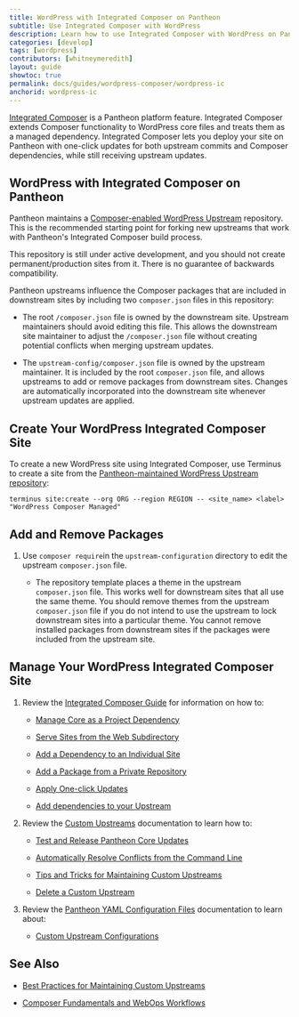 ```yaml
---
title: WordPress with Integrated Composer on Pantheon
subtitle: Use Integrated Composer with WordPress 
description: Learn how to use Integrated Composer with WordPress on Pantheon.
categories: [develop]
tags: [wordpress]
contributors: [whitneymeredith]
layout: guide
showtoc: true
permalink: docs/guides/wordpress-composer/wordpress-ic
anchorid: wordpress-ic
---
```


[Integrated Composer](/guides/integrated-composer) is a Pantheon platform feature. Integrated Composer extends Composer functionality to WordPress core files and treats them as a managed dependency. Integrated Composer lets you deploy your site on Pantheon with one-click updates for both upstream commits and Composer dependencies, while still receiving upstream updates.

## WordPress with Integrated Composer on Pantheon 

Pantheon maintains a [Composer-enabled WordPress Upstream](https://github.com/pantheon-upstreams/wordpress-composer-managed) repository. This is the recommended starting point for forking new upstreams that work with Pantheon's Integrated Composer build process.

This repository is still under active development, and you should not create permanent/production sites from it. There is no guarantee of backwards compatibility. 

Pantheon upstreams influence the Composer packages that are included in downstream sites by including two `composer.json` files in this repository:

- The root `/composer.json` file is owned by the downstream site. Upstream maintainers should avoid editing this file. This allows the downstream site maintainer to adjust the `/composer.json` file without creating potential conflicts when merging upstream updates.

- The `upstream-config/composer.json` file is owned by the upstream maintainer. It is included by the root `composer.json` file, and allows upstreams to add or remove packages from downstream sites. Changes are automatically incorporated into the downstream site whenever upstream updates are applied.

## Create Your WordPress Integrated Composer Site

To create a new WordPress site using Integrated Composer, use Terminus to create a site from the [Pantheon-maintained WordPress Upstream repository](https://github.com/pantheon-upstreams/wordpress-composer-managed):
 
 `terminus site:create --org ORG --region REGION -- <site_name> <label> "WordPress Composer Managed"`

## Add and Remove Packages

1. Use `composer require`in the `upstream-configuration` directory to edit the upstream `composer.json` file.

    - The repository template places a theme in the upstream `composer.json` file. This works well for downstream sites that all use the same theme. You should remove themes from the upstream `composer.json` file if you do not intend to use the upstream to lock downstream sites into a particular theme. You cannot remove installed packages from downstream sites if the packages were included from the upstream site. 

## Manage Your WordPress Integrated Composer Site

1. Review the [Integrated Composer Guide](/guides/integrated-composer) for information on how to:

    - [Manage Core as a Project Dependency](/guides/composer#managing-core-as-a-project-dependency)

    - [Serve Sites from the Web Subdirectory](/nested-docroot)

    - [Add a Dependency to an Individual Site](/guides/integrated-composer#add-a-dependency-to-an-individual-site)

    - [Add a Package from a Private Repository](/guides/integrated-composer#add-a-package-from-a-private-repository)

    - [Apply One-click Updates](/guides/integrated-composer#apply-one-click-updates)

    - [Add dependencies to your Upstream](/guides/integrated-composer#how-to-add-dependencies-to-your-upstream)

1. Review the [Custom Upstreams](/guides/custom-upstream/maintain-custom-upstream) documentation to learn how to:

    - [Test and Release Pantheon Core Updates](/guides/custom-upstream/maintain-custom-upstream#test-and-release-pantheon-core-updates)

    - [Automatically Resolve Conflicts from the Command Line](/guides/custom-upstream/maintain-custom-upstream#automatically-resolve-from-the-command-line)

    - [Tips and Tricks for Maintaining Custom Upstreams](/guides/custom-upstream/maintain-custom-upstream#delete-custom-upstream)

    - [Delete a Custom Upstream](/guides/custom-upstream/maintain-custom-upstream#delete-custom-upstream)

1. Review the [Pantheon YAML Configuration Files](/pantheon-yml) documentation to learn about:

    - [Custom Upstream Configurations](/pantheon-yml#custom-upstream-configurations)


## See Also

- [Best Practices for Maintaining Custom Upstreams](/guides/custom-upstream/maintain-custom-upstream) 

- [Composer Fundamentals and WebOps Workflows](/guides/composer)
